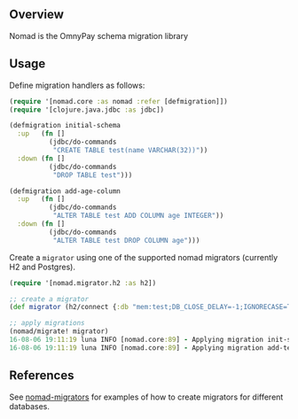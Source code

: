 ## Overview

Nomad is the OmnyPay schema migration library

## Usage

Define migration handlers as follows:

```clojure
(require '[nomad.core :as nomad :refer [defmigration]])
(require '[clojure.java.jdbc :as jdbc])

(defmigration initial-schema
  :up   (fn []
          (jdbc/do-commands
           "CREATE TABLE test(name VARCHAR(32))"))
  :down (fn []
          (jdbc/do-commands
           "DROP TABLE test")))

(defmigration add-age-column
  :up   (fn []
          (jdbc/do-commands
           "ALTER TABLE test ADD COLUMN age INTEGER"))
  :down (fn []
          (jdbc/do-commands
           "ALTER TABLE test DROP COLUMN age")))

```

Create a `migrator` using one of the supported nomad migrators (currently H2 and Postgres).

```clojure
(require '[nomad.migrator.h2 :as h2])

;; create a migrator
(def migrator (h2/connect {:db "mem:test;DB_CLOSE_DELAY=-1;IGNORECASE=TRUE"}))

;; apply migrations
(nomad/migrate! migrator)
16-08-06 19:11:19 luna INFO [nomad.core:89] - Applying migration init-schema
16-08-06 19:11:19 luna INFO [nomad.core:89] - Applying migration add-test1-age
```

## References

See [nomad-migrators](https://github.com/omnypay/nomad-migrators/tree/master/src/nomad/migrator) for examples of how to create migrators for different databases.
